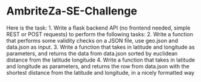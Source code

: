 # AmbriteZa-SE-Challenge
Here is the task: 1. Write a flask backend API (no frontend needed, simple REST or POST requests) to perform the following tasks: 2. Write a function that performs some validity checks on a JSON file, use geo.json and data.json as input. 3. Write a function that takes in latitude and longitude as parameters, and returns the data from data.json sorted by euclidean distance from the latitude longitude 4. Write a function that takes in latitude and longitude as parameters, and returns the row from data.json with the shortest distance from the latitude and longitude, in a nicely formatted way
